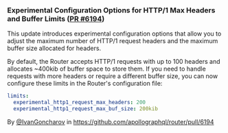 ### Experimental Configuration Options for HTTP/1 Max Headers and Buffer Limits ([PR #6194](https://github.com/apollographql/router/pull/6194))

This update introduces experimental configuration options that allow you to adjust the maximum number of HTTP/1 request headers and the maximum buffer size allocated for headers.

By default, the Router accepts HTTP/1 requests with up to 100 headers and allocates ~400kib of buffer space to store them. If you need to handle requests with more headers or require a different buffer size, you can now configure these limits in the Router's configuration file:
```yaml
limits:
  experimental_http1_request_max_headers: 200
  experimental_http1_request_max_buf_size: 200kib
```

By [@IvanGoncharov](https://github.com/IvanGoncharov) in https://github.com/apollographql/router/pull/6194
